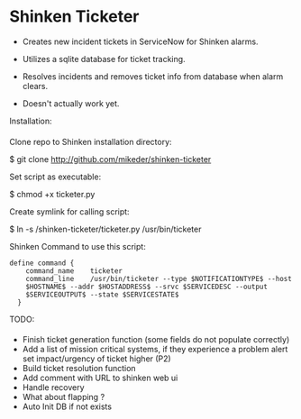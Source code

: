 Shinken Ticketer
======

* Creates new incident tickets in ServiceNow for Shinken alarms.

* Utilizes a sqlite database for ticket tracking.

* Resolves incidents and removes ticket info from database when alarm clears.

* Doesn't actually work yet.

Installation:
####

Clone repo to Shinken installation directory:

  $ git clone http://github.com/mikeder/shinken-ticketer

Set script as executable:

  $ chmod +x ticketer.py

Create symlink for calling script:

  $ ln -s /shinken-ticketer/ticketer.py /usr/bin/ticketer


Shinken Command to use this script:

```
define command {
    command_name    ticketer
    command_line    /usr/bin/ticketer --type $NOTIFICATIONTYPE$ --host
    $HOSTNAME$ --addr $HOSTADDRESS$ --srvc $SERVICEDESC --output
    $SERVICEOUTPUT$ --state $SERVICESTATE$
  }
```

TODO:
####

* Finish ticket generation function (some fields do not populate correctly)
* Add a list of mission critical systems, if they experience a problem alert set impact/urgency of ticket higher (P2)
* Build ticket resolution function
* Add comment with URL to shinken web ui
* Handle recovery
* What about flapping ?
*	Auto Init DB if not exists
